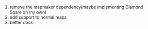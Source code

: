 1. remove the mapmaker dependency(maybe implementing Diamond Sqare on my own)
2. add support to normal maps
3. better docs

